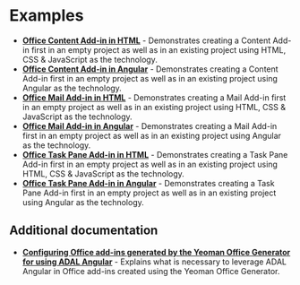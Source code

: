 # Examples

- **[Office Content Add-in in HTML](ex-content-html.md)** - Demonstrates creating a Content Add-in first in an empty project as well as in an existing project using HTML, CSS & JavaScript as the technology.
- **[Office Content Add-in in Angular](ex-content-ng.md)** - Demonstrates creating a Content Add-in first in an empty project as well as in an existing project using Angular as the technology.
- **[Office Mail Add-in in HTML](ex-mail-html.md)** - Demonstrates creating a Mail Add-in first in an empty project as well as in an existing project using HTML, CSS & JavaScript as the technology.
- **[Office Mail Add-in in Angular](ex-mail-ng.md)** - Demonstrates creating a Mail Add-in first in an empty project as well as in an existing project using Angular as the technology.
- **[Office Task Pane Add-in in HTML](ex-taskpane-html.md)** - Demonstrates creating a Task Pane Add-in first in an empty project as well as in an existing project using HTML, CSS & JavaScript as the technology.
- **[Office Task Pane Add-in in Angular](ex-taskpane-ng.md)** - Demonstrates creating a Task Pane Add-in first in an empty project as well as in an existing project using Angular as the technology.

## Additional documentation

- **[Configuring Office add-ins generated by the Yeoman Office Generator for using ADAL Angular](adal-config.md)** - Explains what is necessary to leverage ADAL Angular in Office add-ins created using the Yeoman Office Generator.
